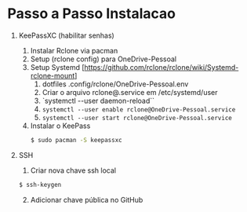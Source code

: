 # Passo a Passo Instalacao

1. KeePassXC (habilitar senhas)
    1. Instalar Rclone via pacman
    0. Setup (rclone config) para OneDrive-Pessoal
    0. Setup Systemd [https://github.com/rclone/rclone/wiki/Systemd-rclone-mount]
       1. dotfiles .config/rclone/OneDrive-Pessoal.env
       0. Criar o arquivo rclone@.service em /etc/systemd/user
       0. `systemctl --user daemon-reload``
       0. `systemctl --user enable rclone@OneDrive-Pessoal.service`
       0. `systemctl --user start rclone@OneDrive-Pessoal.service`
    0. Instalar o KeePass
       ```bash
       $ sudo pacman -S keepassxc
       ```

0. SSH
   1. Criar nova chave ssh local
   ```bash
   $ ssh-keygen
   ```
   2. Adicionar chave pública no GitHub 

